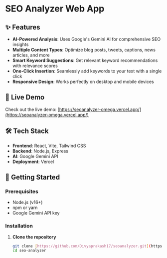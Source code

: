 # SEO Analyzer Web App



## ✨ Features

- **AI-Powered Analysis**: Uses Google's Gemini AI for comprehensive SEO insights
- **Multiple Content Types**: Optimize blog posts, tweets, captions, news articles, and more
- **Smart Keyword Suggestions**: Get relevant keyword recommendations with relevance scores
- **One-Click Insertion**: Seamlessly add keywords to your text with a single click
- **Responsive Design**: Works perfectly on desktop and mobile devices

## 🚀 Live Demo

Check out the live demo: [https://seoanalyzer-omega.vercel.app/](https://seoanalyzer-omega.vercel.app/)

## 🛠️ Tech Stack

- **Frontend**: React, Vite, Tailwind CSS
- **Backend**: Node.js, Express
- **AI**: Google Gemini API
- **Deployment**: Vercel

## 🚀 Getting Started

### Prerequisites

- Node.js (v16+)
- npm or yarn
- Google Gemini API key

### Installation

1. **Clone the repository**
   ```bash
   git clone [https://github.com/Divyaprakash17/seoanalyzer.git](https://github.com/Divyaprakash17/seoanalyzer.git)
   cd seo-analyzer
